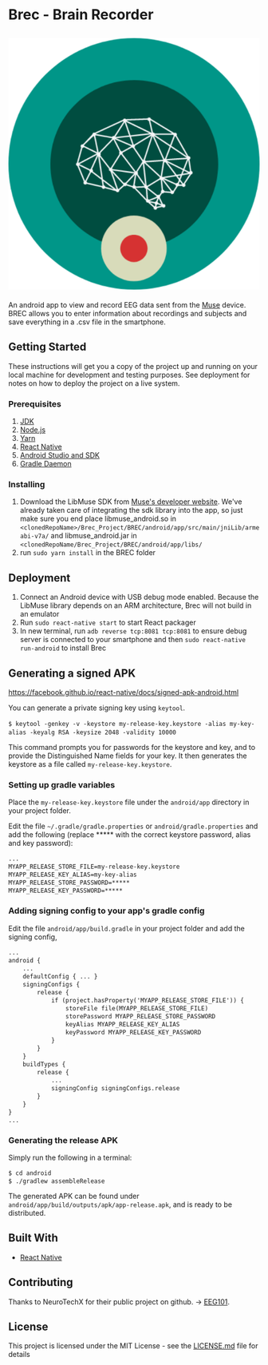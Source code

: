 
# Brec - Brain Recorder

![Brec Logo](BrecLogo.png)
---

An android app to view and record EEG data sent from the [Muse](http://www.choosemuse.com/) device.
BREC allows you to enter information about recordings and subjects and save everything in a .csv file in the smartphone.

## Getting Started

These instructions will get you a copy of the project up and running on your local machine for development and testing purposes. See deployment for notes on how to deploy the project on a live system.

### Prerequisites

1. [JDK](https://www3.ntu.edu.sg/home/ehchua/programming/howto/JDK_Howto.html)
2. [Node.js](https://nodejs.org/en/download/package-manager/)
3. [Yarn](https://github.com/yarnpkg/yarn)
4. [React Native](https://facebook.github.io/react-native/docs/getting-started.html)
5. [Android Studio and SDK](https://developer.android.com/studio/)
6. [Gradle Daemon](https://docs.gradle.org/2.9/userguide/gradle_daemon.html)

### Installing

1. Download the LibMuse SDK from [Muse's developer website](http://developer.choosemuse.com/android). We've already taken care of integrating the sdk library into the app, so just make sure you end place libmuse_android.so in `<clonedRepoName>/Brec_Project/BREC/android/app/src/main/jniLib/armeabi-v7a/` and libmuse_android.jar in `<clonedRepoName/Brec_Project/BREC/android/app/libs/`
2. run `sudo yarn install` in the BREC folder

## Deployment

1. Connect an Android device with USB debug mode enabled. Because the LibMuse library depends on an ARM architecture, Brec will not build in an emulator
2. Run `sudo react-native start` to start React packager
3. In new terminal, run `adb reverse tcp:8081 tcp:8081` to ensure debug server is connected to your smartphone and then `sudo react-native run-android` to install Brec


## Generating a signed APK

https://facebook.github.io/react-native/docs/signed-apk-android.html

You can generate a private signing key using `keytool`.

`$ keytool -genkey -v -keystore my-release-key.keystore -alias my-key-alias -keyalg RSA -keysize 2048 -validity 10000`

This command prompts you for passwords for the keystore and key, and to provide the Distinguished Name fields for your key. It then generates the keystore as a file called `my-release-key.keystore`.

### Setting up gradle variables

Place the `my-release-key.keystore` file under the `android/app` directory in your project folder.

Edit the file `~/.gradle/gradle.properties` or `android/gradle.properties` and add the following (replace ***** with the correct keystore password, alias and key password):

```
...
MYAPP_RELEASE_STORE_FILE=my-release-key.keystore
MYAPP_RELEASE_KEY_ALIAS=my-key-alias
MYAPP_RELEASE_STORE_PASSWORD=*****
MYAPP_RELEASE_KEY_PASSWORD=*****
```

### Adding signing config to your app's gradle config

Edit the file `android/app/build.gradle` in your project folder and add the signing config,

```
...
android {
    ...
    defaultConfig { ... }
    signingConfigs {
        release {
            if (project.hasProperty('MYAPP_RELEASE_STORE_FILE')) {
                storeFile file(MYAPP_RELEASE_STORE_FILE)
                storePassword MYAPP_RELEASE_STORE_PASSWORD
                keyAlias MYAPP_RELEASE_KEY_ALIAS
                keyPassword MYAPP_RELEASE_KEY_PASSWORD
            }
        }
    }
    buildTypes {
        release {
            ...
            signingConfig signingConfigs.release
        }
    }
}
...
```

### Generating the release APK

Simply run the following in a terminal:

```
$ cd android
$ ./gradlew assembleRelease
```

The generated APK can be found under `android/app/build/outputs/apk/app-release.apk`, and is ready to be distributed.

## Built With

* [React Native](https://facebook.github.io/react-native/) 

## Contributing

Thanks to NeuroTechX for their public project on github. -> [EEG101](https://github.com/NeuroTechX/eeg-101).

## License

This project is licensed under the MIT License - see the [LICENSE.md](LICENSE.md) file for details
